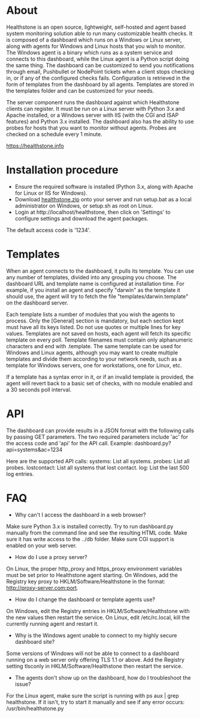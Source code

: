 About
=====

Healthstone is an open source, lightweight, self-hosted and agent based system monitoring solution able to run many customizable health checks. 
It is composed of a dashboard which runs on a Windows or Linux server, along with agents for Windows and Linux hosts that you wish to monitor. 
The Windows agent is a binary which runs as a system service and connects to this dashboard, while the Linux agent is a Python script doing the 
same thing. The dashboard can be customized to send you notifications through email, Pushbullet or NodePoint tickets when a client stops checking 
in, or if any of the configured checks fails. Configuration is retrieved in the form of templates from the dashboard by all agents. Templates are 
stored in the templates folder and can be customized for your needs.

The server component runs the dashboard against which Healthstone clients can register. It must be run on a Linux server with Python 3.x and 
Apache installed, or a Windows server with IIS (with the CGI and ISAP features) and Python 3.x installed. The dashboard also has the ability to
use probes for hosts that you want to monitor without agents. Probes are checked on a schedule every 1 minute.

https://healthstone.info


Installation procedure
======================

* Ensure the required software is installed (Python 3.x, along with Apache for Linux or IIS for Windows).
* Download [healthstone.zip](https://healthstone.info/healthstone.zip) onto your server and run setup.bat as a local administrator on Windows, or setup.sh as root on Linux.
* Login at http://localhost/healthstone, then click on 'Settings' to configure settings and download the agent packages.

The default access code is '1234'.


Templates
=========

When an agent connects to the dashboard, it pulls its template. You can use any number of templates, divided into any grouping you choose. The 
dashboard URL and template name is configured at installation time. For example, if you install an agent and specify "darwin" as the template it 
should use, the agent will try to fetch the file "templates/darwin.template" on the dashboard server.

Each template lists a number of modules that you wish the agents to process. Only the [General] section is mandatory, but each section kept must 
have all its keys listed. Do not use quotes or multiple lines for key values. Templates are not saved on hosts, each agent will fetch its 
specific template on every poll. Template filenames must contain only alphanumeric characters and end with .template. The same template can be 
used for Windows and Linux agents, although you may want to create multiple templates and divide them according to your network needs, such as a 
template for Windows servers, one for workstations, one for Linux, etc.

If a template has a syntax error in it, or if an invalid template is provided, the agent will revert back to a basic set of checks, with no 
module enabled and a 30 seconds poll interval.


API
===

The dashboard can provide results in a JSON format with the following calls by passing GET parameters. The two required parameters include 'ac'
for the access code and 'api' for the API call. Example: dashboard.py?api=systems&ac=1234

Here are the supported API calls:
systems: List all systems.
probes: List all probes.
lostcontact: List all systems that lost contact.
log: List the last 500 log entries.


FAQ
===

* Why can't I access the dashboard in a web browser?

Make sure Python 3.x is installed correctly. Try to run dashboard.py manually from the command line and see the resulting HTML code. Make sure it 
has write access to the ../db folder. Make sure CGI support is enabled on your web server.

* How do I use a proxy server?

On Linux, the proper http_proxy and https_proxy environment variables must be set prior to Healthstone agent starting. On Windows, add the 
Registry key proxy to HKLM/Software/Healthstone in the format: http://proxy-server.com:port.

* How do I change the dashboard or template agents use?

On Windows, edit the Registry entries in HKLM/Software/Healthstone with the new values then restart the service. On Linux, edit /etc/rc.local, 
kill the currently running agent and restart it.

* Why is the Windows agent unable to connect to my highly secure dashboard site?

Some versions of Windows will not be able to connect to a dashboard running on a web server only offering TLS 1.1 or above. Add the Registry 
setting tlsconly in HKLM/Software/Healthstone then restart the service.

* The agents don't show up on the dashboard, how do I troubleshoot the issue?

For the Linux agent, make sure the script is running with ps aux | grep healthstone. If it isn't, try to start it manually and see if any error 
occurs: /usr/bin/healthstone.py <dashboard url> <template name>. For the Windows agent, check the Event Viewer under the Application log, all 
errors should be logged there.

* I see this error in the Event Log: Cannot load Counter Name data because an invalid index?

Some Windows systems seem to have their performance cache get corrupted from time to time. Try the following in an Administrator command window: 
lodctr /r.

* Why is the Linux agent not running/stopped unexpectingly?

Check the log at /var/log/messages for hints as to why it stopped. Try to run the agent manually. The agent is set to run automatically on 
boot from /etc/rc.local.

* Agents are not reporting any check or losing contact after a template change?

Make sure your template is not corrupted or misformed. Agents are set to revert to the default configuration of 30 seconds interval with no 
module being run if they cannot parse the template successfully. There is also a limit to the amount of data passed by the agents, try turning 
verbose to false.

* I'm not getting notifications?

Check the Apache log to see if the notify function failed for some reason. This should be under /var/log/httpd/<site_name>.error_log.

* Probes are not working?

Probes rely on the dashboard component to run every minute on schedule. The setup process attempts to add a crontab entry (for Linux) or a
scheduled task (on Windows) to run the script. Check your system logs to see if the task runs properly, and fix any error that may prevent it
from running.


License
=======

The MIT License (MIT)

Copyright (c) 2015-2019 Patrick Lambert

Permission is hereby granted, free of charge, to any person obtaining a copy
of this software and associated documentation files (the "Software"), to deal
in the Software without restriction, including without limitation the rights
to use, copy, modify, merge, publish, distribute, sublicense, and/or sell
copies of the Software, and to permit persons to whom the Software is
furnished to do so, subject to the following conditions:

The above copyright notice and this permission notice shall be included in all
copies or substantial portions of the Software.

THE SOFTWARE IS PROVIDED "AS IS", WITHOUT WARRANTY OF ANY KIND, EXPRESS OR
IMPLIED, INCLUDING BUT NOT LIMITED TO THE WARRANTIES OF MERCHANTABILITY,
FITNESS FOR A PARTICULAR PURPOSE AND NONINFRINGEMENT. IN NO EVENT SHALL THE
AUTHORS OR COPYRIGHT HOLDERS BE LIABLE FOR ANY CLAIM, DAMAGES OR OTHER
LIABILITY, WHETHER IN AN ACTION OF CONTRACT, TORT OR OTHERWISE, ARISING FROM,
OUT OF OR IN CONNECTION WITH THE SOFTWARE OR THE USE OR OTHER DEALINGS IN THE
SOFTWARE.

